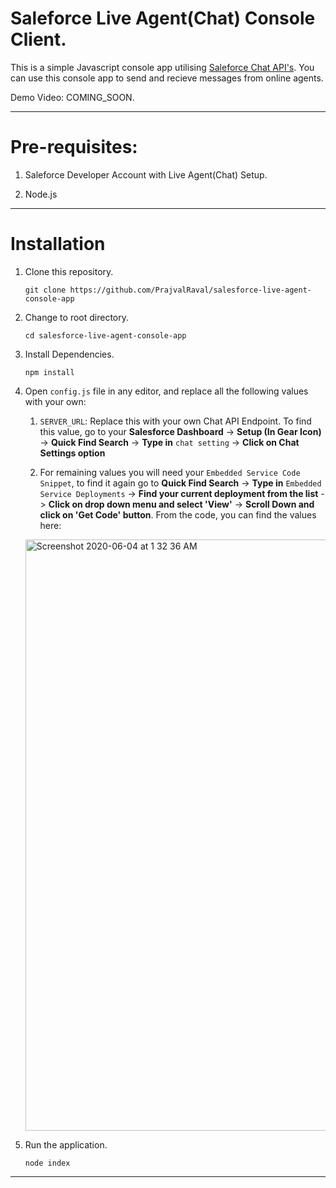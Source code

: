 # Saleforce Live Agent(Chat) Console Client.

This is a simple Javascript console app utilising [Saleforce Chat API's](https://developer.salesforce.com/docs/atlas.en-us.live_agent_rest.meta/live_agent_rest/live_agent_rest_understanding_resources.htm). You can use this console app to send and recieve messages from online agents.

Demo Video: COMING_SOON.

---

# Pre-requisites:

1. Saleforce Developer Account with Live Agent(Chat) Setup.

2. Node.js

---

# Installation

1. Clone this repository.

    `git clone https://github.com/PrajvalRaval/salesforce-live-agent-console-app`

1. Change to root directory.

    `cd salesforce-live-agent-console-app`
    
1. Install Dependencies.

    `npm install`
    
1. Open `config.js` file in any editor, and replace all the following values with your own:

    1. `SERVER_URL`: Replace this with your own Chat API Endpoint. To find this value, go to your **Salesforce Dashboard** -> **Setup (In Gear Icon)** -> **Quick Find Search** -> **Type in** `chat setting` -> **Click on Chat Settings option**
    
    1. For remaining values you will need your `Embedded Service Code Snippet`, to find it again go to **Quick Find Search** -> **Type in** `Embedded Service Deployments` -> **Find your current deployment from the list** -> **Click on drop down menu and select 'View'** -> **Scroll Down and click on 'Get Code' button**. From the code, you can find the values here:
    
    <img width="946" alt="Screenshot 2020-06-04 at 1 32 36 AM" src="https://user-images.githubusercontent.com/41849970/83683865-ad403380-a603-11ea-8e39-3b0ee9b35a58.png">

1. Run the application.

    `node index`
    
 ---
